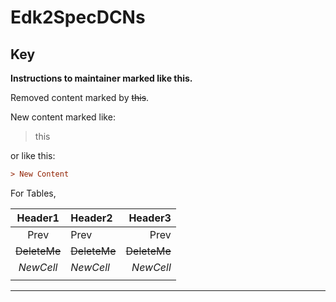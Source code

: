 # Edk2SpecDCNs

## Key

**Instructions to maintainer marked like this.**

Removed content marked by ~~this~~.

New content marked like: 
> this

or like this:
```ini
> New Content

```

For Tables,

| Header1 | Header2 | Header3 |
| :-----: | :------ | ------: |
| Prev    | Prev    | Prev    |
| ~~DeleteMe~~ | ~~DeleteMe~~ | ~~DeleteMe~~ |
| *NewCell* | *NewCell* | *NewCell* |
|   |   |   |

---
